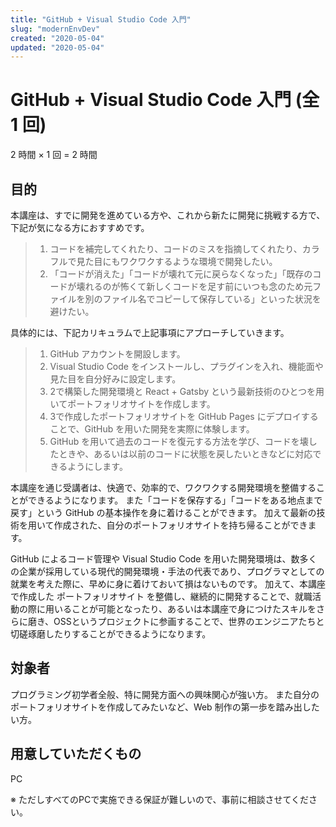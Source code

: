 ```yaml
---
title: "GitHub + Visual Studio Code 入門"
slug: "modernEnvDev"
created: "2020-05-04"
updated: "2020-05-04"
---
```

# GitHub + Visual Studio Code 入門 (全 1 回)　
2 時間 × 1 回 = 2 時間

## 目的
本講座は、すでに開発を進めている方や、これから新たに開発に挑戦する方で、下記が気になる方におすすめです。

  > 1. コードを補完してくれたり、コードのミスを指摘してくれたり、カラフルで見た目にもワクワクするような環境で開発したい。  
  > 2. 「コードが消えた」「コードが壊れて元に戻らなくなった」「既存のコードが壊れるのが怖くて新しくコードを足す前にいつも念のため元ファイルを別のファイル名でコピーして保存している」といった状況を避けたい。

具体的には、下記カリキュラムで上記事項にアプローチしていきます。

  > 1. GitHub アカウントを開設します。
  > 2. Visual Studio Code をインストールし、プラグインを入れ、機能面や見た目を自分好みに設定します。
  > 3. 2で構築した開発環境と React + Gatsby という最新技術のひとつを用いてポートフォリオサイトを作成します。
  > 4. 3で作成したポートフォリオサイトを GitHub Pages にデプロイすることで、GitHub を用いた開発を実際に体験します。
  > 5. GitHub を用いて過去のコードを復元する方法を学び、コードを壊したときや、あるいは以前のコードに状態を戻したいときなどに対応できるようにします。

本講座を通じ受講者は、快適で、効率的で、ワクワクする開発環境を整備することができるようになります。
また「コードを保存する」「コードをある地点まで戻す」という GitHub の基本操作を身に着けることができます。
加えて最新の技術を用いて作成された、自分のポートフォリオサイトを持ち帰ることができます。

GitHub によるコード管理や Visual Studio Code を用いた開発環境は、数多くの企業が採用している現代的開発環境・手法の代表であり、プログラマとしての就業を考えた際に、早めに身に着けておいて損はないものです。
加えて、本講座で作成した ポートフォリオサイト を整備し、継続的に開発することで、就職活動の際に用いることが可能となったり、あるいは本講座で身につけたスキルをさらに磨き、OSSというプロジェクトに参画することで、世界のエンジニアたちと切磋琢磨したりすることができるようになります。

## 対象者
プログラミング初学者全般、特に開発方面への興味関心が強い方。
また自分のポートフォリオサイトを作成してみたいなど、Web 制作の第一歩を踏み出したい方。

## 用意していただくもの
PC

※ ただしすべてのPCで実施できる保証が難しいので、事前に相談させてください。
